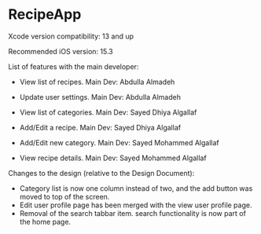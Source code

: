 # RecipeApp

Xcode version compatibility: 13 and up

Recommended iOS version: 15.3

List of features with the main developer:

- View list of recipes. Main Dev: Abdulla Almadeh
- Update user settings. Main Dev: Abdulla Almadeh

- View list of categories. Main Dev: Sayed Dhiya Algallaf
- Add/Edit a recipe. Main Dev: Sayed Dhiya Algallaf

- Add/Edit new category. Main Dev: Sayed Mohammed Algallaf
- View recipe details. Main Dev: Sayed Mohammed Algallaf


Changes to the design (relative to the Design Document):

- Category list is now one column instead of two, and the add button was moved to top of the screen.
- Edit user profile page has been merged with the view user profile page.
- Removal of the search tabbar item. search functionality is now part of the home page.
